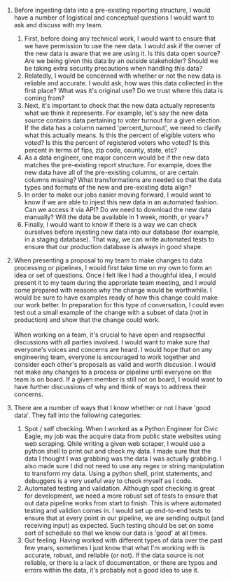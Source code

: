 1. Before ingesting data into a pre-existing reporting structure, I would have a number of logistical and conceptual questions I would want to ask and discuss with my team.

   1. First, before doing any technical work, I would want to ensure that we have permission to use the new data. I would ask if the owner of the new data is aware that we are using it. Is this data open source? Are we being given this data by an outside stakeholder? Should we be taking extra security precautions when handling this data?
   2. Relatedly, I would be concerned with whether or not the new data is reliable and accurate. I would ask, how was this data collected in the first place? What was it's original use? Do we trust where this data is coming from?
   3. Next, it's important to check that the new data actually represents what we think it represents. For example, let's say the new data source contains data pertaining to voter turnout for a given election. If the data has a column named 'percent_turnout', we need to clarify what this actually means. Is this the percent of eligible voters who voted? Is this the percent of registered voters who voted? Is this percent in terms of fips, zip code, county, state, etc?
   4. As a data engineer, one major concern would be if the new data matches the pre-existing report structure. For example, does the new data have all of the pre-existing columns, or are certain columns missing? What transformations are needed so that the data types and formats of the new and pre-existing data align?
   5. In order to make our jobs easier moving forward, I would want to know if we are able to injest this new data in an automated fashion. Can we access it via API? Do we need to download the new data manually? Will the data be available in 1 week, month, or year+?
   6. Finally, I would want to know if there is a way we can check ourselves before injesting new data into our database (for example, in a staging database). That way, we can write automated tests to ensure that our production database is always in good shape.

2. When presenting a proposal to my team to make changes to data processing or pipelines, I would first take time on my own to form an idea or set of questions. Once I felt like I had a thoughful idea, I would present it to my team during the approriate team meeting, and I would come prepared with reasons why the change would be worthwhile. I would be sure to have examples ready of how this change could make our work better. In preparation for this type of conversation, I could even test out a small example of the change with a subset of data (not in production) and show that the change could work.\
   \
   When working on a team, it's crucial to have open and respsectful discussions with all parties involved. I would want to make sure that everyone's voices and concerns are heard. I would hope that on any engineering team, everyone is encouraged to work together and consider each other's proposals as valid and worth discusion. I would not make any changes to a process or pipeline until everyone on the team is on board. If a given member is still not on board, I would want to have further discussions of why and think of ways to address their concerns.

3. There are a number of ways that I know whether or not I have 'good data'. They fall into the following categories:
   1. Spot / self checking. When I worked as a Python Engineer for Civic Eagle, my job was the acquire data from public state websites using web scraping. Qhile writing a given web scraper, I would use a python shell to print out and check my data. I made sure that the data I thought I was grabbing was the data I was actually grabbing. I also made sure I did not need to use any regex or string manipulation to transform my data. Using a python shell, print statements, and debuggers is a very useful way to check myself as I code.
   2. Automated testing and validation. Although spot checking is great for development, we need a more robust set of tests to ensure that out data pipeline works from start to finish. This is where automated testing and validion comes in. I would set up end-to-end tests to ensure that at every point in our pipeline, we are sending output (and receiving input) as expected. Such testing should be set on some sort of schedule so that we know our data is 'good' at all times.
   3. Gut feeling. Having worked with different types of data over the past few years, sometimes I just know that what I'm working with is accurate, robust, and reliable (or not). If the data source is not reliable, or there is a lack of documentation, or there are typos and errors within the data, it's probably not a good idea to use it.
